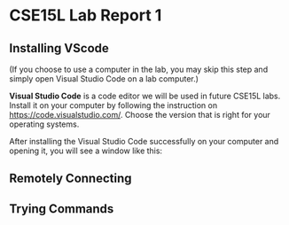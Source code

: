 # CSE15L Lab Report 1
## Installing VScode
(If you choose to use a computer in the lab, you may skip this step and simply open Visual Studio Code on a lab computer.) 

**Visual Studio Code** is a code editor we will be used in future CSE15L labs. Install it on your computer by following the instruction on <https://code.visualstudio.com/>. Choose the version that is right for your operating systems.

After installing the Visual Studio Code successfully on your computer and opening it, you will see a window like this:



## Remotely Connecting

## Trying Commands 
